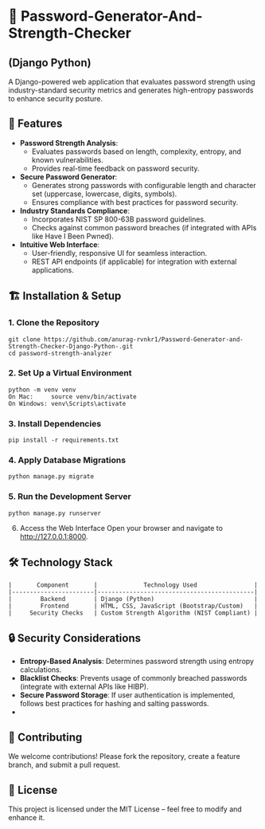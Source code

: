 # 🔐 Password-Generator-And-Strength-Checker
## (Django Python)
A Django-powered web application that evaluates password strength using industry-standard security metrics and generates high-entropy passwords to enhance security posture.

## 🚀 Features
- **Password Strength Analysis**:
  * Evaluates passwords based on length, complexity, entropy, and known vulnerabilities.
  * Provides real-time feedback on password security.
- **Secure Password Generator**:
  * Generates strong passwords with configurable length and character set (uppercase, lowercase, digits, symbols).
  * Ensures compliance with best practices for password security.
- **Industry Standards Compliance**:
  * Incorporates NIST SP 800-63B password guidelines.
  * Checks against common password breaches (if integrated with APIs like Have I Been Pwned).
- **Intuitive Web Interface**:
  * User-friendly, responsive UI for seamless interaction.
  * REST API endpoints (if applicable) for integration with external applications.

## 🏗️ Installation & Setup
### 1. Clone the Repository
    git clone https://github.com/anurag-rvnkr1/Password-Generator-and-Strength-Checker-Django-Python-.git
    cd password-strength-analyzer
### 2. Set Up a Virtual Environment
    python -m venv venv
    On Mac:     source venv/bin/activate 
    On Windows: venv\Scripts\activate
### 3. Install Dependencies
    pip install -r requirements.txt
### 4. Apply Database Migrations
    python manage.py migrate
### 5. Run the Development Server
    python manage.py runserver
 6. Access the Web Interface
    Open your browser and navigate to http://127.0.0.1:8000.

## 🛠️ Technology Stack
```
|       Component       |             Technology Used                |
|-----------------------|--------------------------------------------|
|        Backend        | Django (Python)                            |
|        Frontend       | HTML, CSS, JavaScript (Bootstrap/Custom)   |
|     Security Checks   | Custom Strength Algorithm (NIST Compliant) |

```
## 🔒 Security Considerations
- **Entropy-Based Analysis**: Determines password strength using entropy calculations.
- **Blacklist Checks**: Prevents usage of commonly breached passwords (integrate with external APIs like HIBP).
- **Secure Password Storage**: If user authentication is implemented, follows best practices for hashing and salting passwords.
- 
##  🤝 Contributing
We welcome contributions! Please fork the repository, create a feature branch, and submit a pull request.

## 📜 License
This project is licensed under the MIT License – feel free to modify and enhance it.
